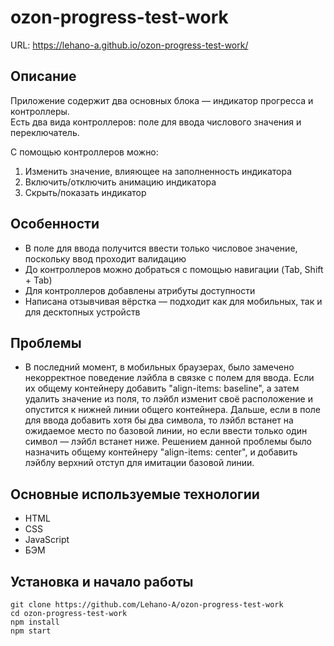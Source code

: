# ozon-progress-test-work

URL: https://lehano-a.github.io/ozon-progress-test-work/

## Описание

Приложение содержит два основных блока — индикатор прогресса и контроллеры.  
Есть два вида контроллеров: поле для ввода числового значения и переключатель.

С помощью контроллеров можно:
1. Изменить значение, влияющее на заполненность индикатора
2. Включить/отключить анимацию индикатора
3. Скрыть/показать индикатор

## Особенности
- В поле для ввода получится ввести только числовое значение, поскольку ввод проходит валидацию
- До контроллеров можно добраться с помощью навигации (Tab, Shift + Tab)
- Для контроллеров добавлены атрибуты доступности
- Написана отзывчивая вёрстка — подходит как для мобильных, так и для десктопных устройств

## Проблемы
- В последний момент, в мобильных браузерах, было замечено некорректное поведение лэйбла в связке с полем для ввода. Если их общему контейнеру добавить "align-items: baseline", а затем удалить значение из поля, то лэйбл изменит своё расположение и опустится к нижней линии общего контейнера. Дальше, если в поле для ввода добавить хотя бы  два символа, то лэйбл встанет на ожидаемое место по базовой линии, но если ввести только один символ — лэйбл встанет ниже. Решением данной проблемы было назначить общему контейнеру "align-items: center", и добавить лэйблу верхний отступ для имитации базовой линии.

## Основные используемые технологии

- HTML
- CSS
- JavaScript
- БЭМ

## Установка и начало работы

```
git clone https://github.com/Lehano-A/ozon-progress-test-work
cd ozon-progress-test-work
npm install
npm start
```

